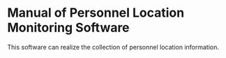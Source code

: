 # Manual of Personnel Location Monitoring Software
This software can realize the collection of personnel location information.
